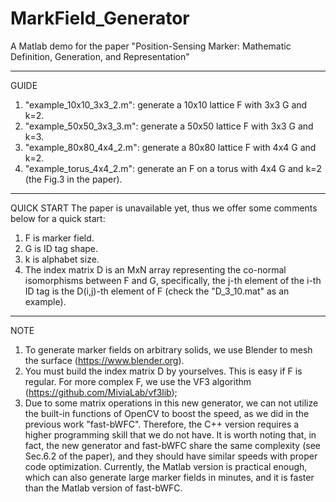 # MarkField_Generator
A Matlab demo for the paper "Position-Sensing Marker: Mathematic Definition, Generation, and Representation"
************************************************************************************************************
GUIDE
1. "example_10x10_3x3_2.m": generate a 10x10 lattice F with 3x3 G and k=2.
2. "example_50x50_3x3_3.m": generate a 50x50 lattice F with 3x3 G and k=3.
3. "example_80x80_4x4_2.m": generate a 80x80 lattice F with 4x4 G and k=2.
4. "example_torus_4x4_2.m": generate an F on a torus with 4x4 G and k=2 (the Fig.3 in the paper).
************************************************************************************************************
QUICK START
The paper is unavailable yet, thus we offer some comments below for a quick start:
1. F is marker field.
2. G is ID tag shape.
3. k is alphabet size.
4. The index matrix D is an MxN array representing the co-normal isomorphisms between F and G, specifically, the j-th element of the i-th ID tag is the D(i,j)-th element of F (check the "D_3_10.mat" as an example).
************************************************************************************************************
NOTE
1. To generate marker fields on arbitrary solids, we use Blender to mesh the surface (https://www.blender.org).
2. You must build the index matrix D by yourselves. This is easy if F is regular. For more complex F, we use the VF3 algorithm (https://github.com/MiviaLab/vf3lib);
3. Due to some matrix operations in this new generator, we can not utilize the built-in functions of OpenCV to boost the speed, as we did in the previous work "fast-bWFC". Therefore, the C++ version requires a higher programming skill that we do not have. It is worth noting that, in fact, the new generator and fast-bWFC share the same complexity (see Sec.6.2 of the paper), and they should have similar speeds with proper code optimization. Currently, the Matlab version is practical enough, which can also generate large marker fields in minutes, and it is faster than the Matlab version of fast-bWFC.
 
